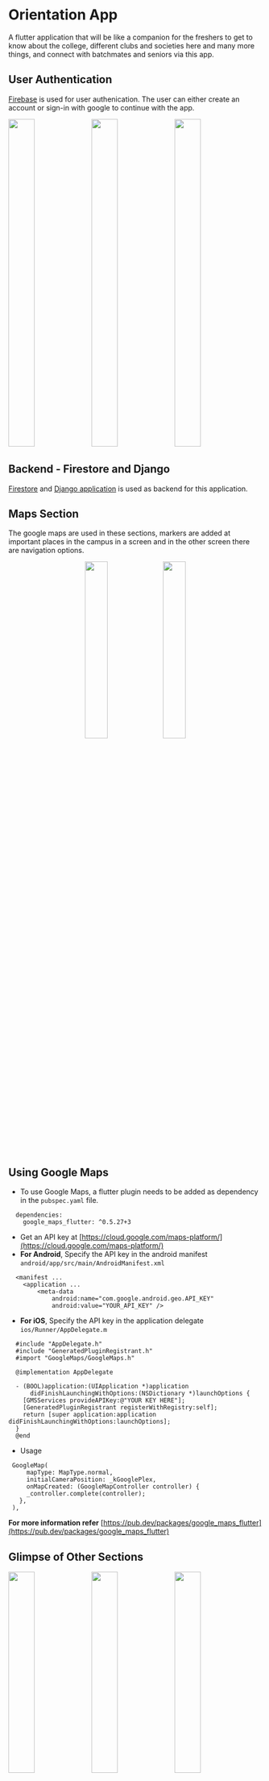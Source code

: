# Orientation App
A flutter application that will be like a companion for the freshers to get to know about the college, different clubs and societies here and many more things, and connect with batchmates and seniors via this app.

## User Authentication
[Firebase](https://firebase.google.com/) is used for user authenication. The user can either create an account or sign-in with google to continue with the app.

<img src = "https://user-images.githubusercontent.com/55757584/98590759-4aab3c00-22f5-11eb-8964-1e6225836d8f.jpg" width = "32%" height = "650px">    <img src = "https://user-images.githubusercontent.com/55757584/98591860-dd98a600-22f6-11eb-8d39-270ebd5fc511.jpg" width = "32%" height = "650px">    <img src = "https://user-images.githubusercontent.com/55757584/98592239-73cccc00-22f7-11eb-9120-0e8d87fda14a.jpg" width = "32%" height = "650px">

## Backend - Firestore and Django
[Firestore](https://firebase.google.com/products/firestore) and [Django application](https://github.com/spiderxm/Orientation_app_backend) is used as backend for this application.

## Maps Section
The google maps are used in these sections, markers are added at important places in the campus in a screen and in the other screen there are navigation options.
<p align = "center">
<img src = "https://user-images.githubusercontent.com/55757584/98593087-aaefad00-22f8-11eb-80d8-026046dae084.jpg" width = "30%">    <img src = "https://user-images.githubusercontent.com/55757584/98592892-6106c700-22f8-11eb-937f-aaa541007f53.jpg" width = "30%">
</p>
  

## Using Google Maps


- To use Google Maps, a flutter plugin needs to be added as dependency in the ```pubspec.yaml``` file.
```
  dependencies:
    google_maps_flutter: ^0.5.27+3
```
- Get an API key at [https://cloud.google.com/maps-platform/](https://cloud.google.com/maps-platform/)
- <b>For Android</b>, Specify the API key in the android manifest ```android/app/src/main/AndroidManifest.xml```
```
  <manifest ...
    <application ...
        <meta-data
            android:name="com.google.android.geo.API_KEY"
            android:value="YOUR_API_KEY" />
```            
- <b>For iOS</b>, Specify the API key in the application delegate ```ios/Runner/AppDelegate.m```
```
  #include "AppDelegate.h"  
  #include "GeneratedPluginRegistrant.h"
  #import "GoogleMaps/GoogleMaps.h"

  @implementation AppDelegate

  - (BOOL)application:(UIApplication *)application
      didFinishLaunchingWithOptions:(NSDictionary *)launchOptions {
    [GMSServices provideAPIKey:@"YOUR KEY HERE"];
    [GeneratedPluginRegistrant registerWithRegistry:self];
    return [super application:application didFinishLaunchingWithOptions:launchOptions];
  }
  @end
```
- Usage
```
 GoogleMap(
     mapType: MapType.normal,
     initialCameraPosition: _kGooglePlex,
     onMapCreated: (GoogleMapController controller) {
     _controller.complete(controller);
   },
 ),
```     

<strong>For more information refer</strong> [https://pub.dev/packages/google_maps_flutter](https://pub.dev/packages/google_maps_flutter)

## Glimpse of Other Sections

<img src = "https://user-images.githubusercontent.com/55757584/98594229-6107c680-22fa-11eb-9b14-73b1a36aec42.jpg" width = "32%">    <img src = "https://user-images.githubusercontent.com/55757584/98593630-703a4480-22f9-11eb-920a-7ce7b20652f1.jpg" width = "32%">    <img src = "https://user-images.githubusercontent.com/55757584/98594564-df646880-22fa-11eb-870d-8f4da52a15b4.jpg" width = "32%">  
##
<img src = "https://user-images.githubusercontent.com/55757584/98594763-22264080-22fb-11eb-928f-882e74f4dda8.jpg" width = "32%" height = "678.5px">    <img src = "https://user-images.githubusercontent.com/55757584/98595042-76c9bb80-22fb-11eb-8fe9-e83283488228.jpg" width = "32%" height = "678.5px">    <img src = "https://user-images.githubusercontent.com/55757584/98595444-01121f80-22fc-11eb-9a19-040548eb3fd5.jpg" width = "32%" height = "678.5px">

##
<img src = "https://user-images.githubusercontent.com/55757584/98595740-60702f80-22fc-11eb-957e-da452aca4ed5.jpg" width = "32%">    <img src = "https://user-images.githubusercontent.com/55757584/98595853-931a2800-22fc-11eb-8db3-546a227adcf3.jpg" width = "32%">      <img src = "https://user-images.githubusercontent.com/55757584/98629729-866af380-233f-11eb-9487-f226ca494c72.jpg" width = "32%">

##
<img src = "https://user-images.githubusercontent.com/55757584/98596441-73cfca80-22fd-11eb-9186-b32b056f6691.jpg" width = "32%">    <img src = "https://user-images.githubusercontent.com/55757584/98596020-d70d2d00-22fc-11eb-90d7-81fc9a69ea14.jpg" width = "32%">    <img src = "https://user-images.githubusercontent.com/55757584/98596513-8cd87b80-22fd-11eb-9568-a2abdfbfed2e.jpg" width = "32%">

## Contributors Section

<p align = "center">
<img src = "https://user-images.githubusercontent.com/55757584/98596658-c14c3780-22fd-11eb-9e60-eadd5c07555a.jpg" width = "30%">
</p>

